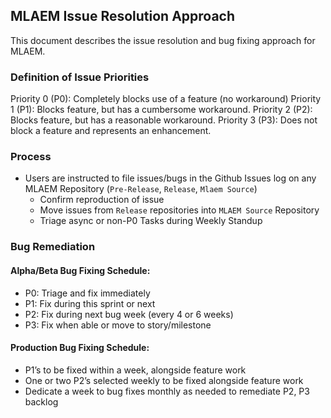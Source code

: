 ## MLAEM Issue Resolution Approach

This document describes the issue resolution and bug fixing approach for MLAEM.

### Definition of Issue Priorities
Priority 0 (P0): Completely blocks use of a feature (no workaround)
Priority 1 (P1): Blocks feature, but has a cumbersome workaround.
Priority 2 (P2): Blocks feature, but has a reasonable workaround.
Priority 3 (P3): Does not block a feature and represents an enhancement.

### Process
* Users are instructed to file issues/bugs in the Github Issues log on any MLAEM Repository (`Pre-Release`, `Release`, `Mlaem Source`)
  * Confirm reproduction of issue 
  * Move issues from `Release` repositories into `MLAEM Source` Repository
  * Triage async or non-P0 Tasks during Weekly Standup

### Bug Remediation

#### Alpha/Beta Bug Fixing Schedule:

* P0: Triage and fix immediately
* P1: Fix during this sprint or next
* P2: Fix during next bug week (every 4 or 6 weeks)
* P3: Fix when able or move to story/milestone

#### Production Bug Fixing Schedule: 

* P1’s to be fixed within a week, alongside feature work
* One or two P2’s selected weekly to be fixed alongside feature work
* Dedicate a week to bug fixes monthly as needed to remediate P2, P3 backlog
